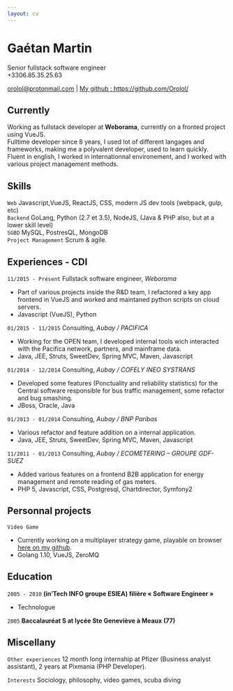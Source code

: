 ```yaml
---
layout: cv
---
```


# Gaétan Martin
Senior fullstack software engineer     
+3306.85.35.25.63

<div id="webaddress">
<a href="mailto:orolol@protonmail.com">orolol@protonmail.com</a>
| <a href="https://github.com/Orolol/">My github : https://github.com/Orolol/</a>
</div>

## Currently

Working as fullstack developer at **Weborama**, currently on a fronted project using VueJS.  
Fulltime developer since 8 years, I used lot of different langages and frameworks, making me a polyvalent developer, used to learn quickly. Fluent in english, I worked in internationnal environement, and I worked with various project management methods.

## Skills

`Web` Javascript,VueJS, ReactJS, CSS, modern JS dev tools (webpack, gulp, etc)  
`Backend` GoLang, Python (2.7 et 3.5), NodeJS, (Java & PHP also, but at a lower skill level)  
`SGBD` MySQL, PostresQL, MongoDB  
`Project Management` Scrum & agile.

## Experiences - CDI 

`11/2015 - Présent`
Fullstack software engineer, *Weborama*  
* Part of various projects inside the R&D team, I refactored a key app frontend in VueJS and worked and maintaned python scripts on cloud servers.
* Javascript (VueJS), Python  

`01/2015 - 11/2015`
Consulting, *Aubay / PACIFICA*  
* Working for the OPEN team, I developed internal tools wich interacted with the Pacifica network, partners, and mainframe data.
* Java, JEE, Struts, SweetDev, Spring MVC, Maven, Javascript  

`01/2014 - 12/2014`
Consulting, *Aubay / COFELY INEO SYSTRANS*  
* Developed some features (Ponctuality and reliability statistics) for the Central software responsible for bus traffic management, some refactor and bug smashing.
* JBoss, Oracle, Java  

`01/2013 - 01/2014`
Consulting, *Aubay / BNP Paribas*  
* Various refactor and feature addition on a internal application.
* Java, JEE, Struts, SweetDev, Spring MVC, Maven, Javascript  

`11/2011 - 01/2013` 
Consulting, *Aubay / ECOMETERING – GROUPE GDF-SUEZ*  
* Added various features on a frontend B2B application for energy management and remote reading of gas meters.
* PHP 5, Javascript, CSS, Postgresql, Chartdirector, Symfony2  

## Personnal projects

`Video Game`
* Currently working on a multiplayer strategy game, playable on browser [here on my github](https://github.com/Orolol/gogame).
* Golang 1.10, VueJS, ZeroMQ

## Education

`2005 - 2010`
__(in’Tech INFO groupe ESIEA) filière « Software Engineer »__

- Technologue

`2005`
__Baccalauréat S at lycée Ste Geneviève à Meaux (77)__


## Miscellany

`Other experiences`
12 month long internship at Pfizer (Business analyst assistant), 2 years at Pixmania (PHP Developer).  

`Interests`
Sociology, philosophy, video games, scuba diving






